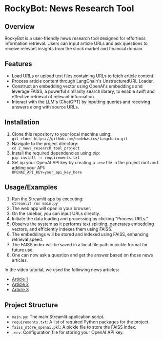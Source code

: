<!DOCTYPE html>
<html lang="en">
<head>
    <meta charset="UTF-8">
    <meta name="viewport" content="width=device-width, initial-scale=1.0">
    <title>RockyBot: News Research Tool</title>
</head>
<body>
    <h1>RockyBot: News Research Tool</h1>
    <h2>Overview</h2>
    <p>RockyBot is a user-friendly news research tool designed for effortless information retrieval. Users can input article URLs and ask questions to receive relevant insights from the stock market and financial domain.</p>
    <h2>Features</h2>
    <ul>
        <li>Load URLs or upload text files containing URLs to fetch article content.</li>
        <li>Process article content through LangChain's UnstructuredURL Loader.</li>
        <li>Construct an embedding vector using OpenAI's embeddings and leverage FAISS, a powerful similarity search library, to enable swift and effective retrieval of relevant information.</li>
        <li>Interact with the LLM's (ChatGPT) by inputting queries and receiving answers along with source URLs.</li>
    </ul>
    <h2>Installation</h2>
    <ol>
        <li>Clone this repository to your local machine using:</li>
        <code>git clone https://github.com/codebasics/langchain.git</code>
        <li>Navigate to the project directory:</li>
        <code>cd 2_news_research_tool_project</code>
        <li>Install the required dependencies using pip:</li>
        <code>pip install -r requirements.txt</code>
        <li>Set up your OpenAI API key by creating a <code>.env</code> file in the project root and adding your API:</li>
        <code>OPENAI_API_KEY=your_api_key_here</code>
    </ol>
    <h2>Usage/Examples</h2>
    <ol>
        <li>Run the Streamlit app by executing:</li>
        <code>streamlit run main.py</code>
        <li>The web app will open in your browser.</li>
        <li>On the sidebar, you can input URLs directly.</li>
        <li>Initiate the data loading and processing by clicking "Process URLs."</li>
        <li>Observe the system as it performs text splitting, generates embedding vectors, and efficiently indexes them using FAISS.</li>
        <li>The embeddings will be stored and indexed using FAISS, enhancing retrieval speed.</li>
        <li>The FAISS index will be saved in a local file path in pickle format for future use.</li>
        <li>One can now ask a question and get the answer based on those news articles.</li>
    </ol>
    <p>In the video tutorial, we used the following news articles:</p>
    <ul>
        <li><a href="https://www.moneycontrol.com/news/business/tata-motors-mahindra-gain-certificates-for-production-linked-payouts-11281691.html">Article 1</a></li>
        <li><a href="https://www.moneycontrol.com/news/business/tata-motors-launches-punch-icng-price-starts-at-rs-7-1-lakh-11098751.html">Article 2</a></li>
        <li><a href="https://www.moneycontrol.com/news/business/stocks/buy-tata-motors-target-of-rs-743-kr-choksey-11080811.html">Article 3</a></li>
    </ul>
    <h2>Project Structure</h2>
    <ul>
        <li><code>main.py</code>: The main Streamlit application script.</li>
        <li><code>requirements.txt</code>: A list of required Python packages for the project.</li>
        <li><code>faiss_store_openai.pkl</code>: A pickle file to store the FAISS index.</li>
        <li><code>.env</code>: Configuration file for storing your OpenAI API key.</li>
    </ul>

</body>
</html>
